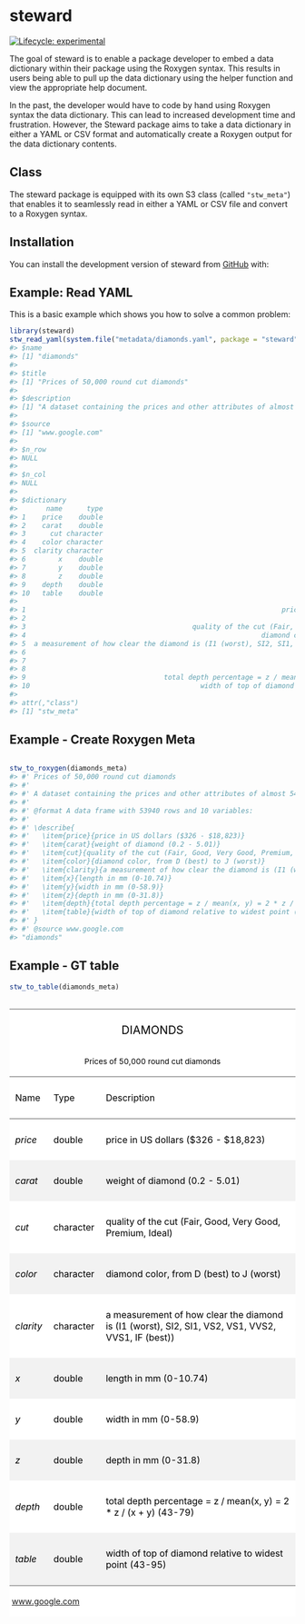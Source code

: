 
<!-- README.md is generated from README.Rmd. Please edit that file -->

# steward

<!-- badges: start -->

[![Lifecycle:
experimental](https://img.shields.io/badge/lifecycle-experimental-orange.svg)](https://www.tidyverse.org/lifecycle/#experimental)
<!-- badges: end -->

The goal of steward is to enable a package developer to embed a data
dictionary within their package using the Roxygen syntax. This results
in users being able to pull up the data dictionary using the helper
function and view the appropriate help document.

In the past, the developer would have to code by hand using Roxygen
syntax the data dictionary. This can lead to increased development time
and frustration. However, the Steward package aims to take a data
dictionary in either a YAML or CSV format and automatically create a
Roxygen output for the data dictionary contents.

## Class

The steward package is equipped with its own S3 class (called
`"stw_meta"`) that enables it to seamlessly read in either a YAML or CSV
file and convert to a Roxygen syntax.

## Installation

You can install the development version of steward from
[GitHub](https://github.com/uncoast-unconf/steward) with:

## Example: Read YAML

This is a basic example which shows you how to solve a common problem:

``` r
library(steward)
stw_read_yaml(system.file("metadata/diamonds.yaml", package = "steward"))
#> $name
#> [1] "diamonds"
#> 
#> $title
#> [1] "Prices of 50,000 round cut diamonds"
#> 
#> $description
#> [1] "A dataset containing the prices and other attributes of almost 54,000 diamonds."
#> 
#> $source
#> [1] "www.google.com"
#> 
#> $n_row
#> NULL
#> 
#> $n_col
#> NULL
#> 
#> $dictionary
#>       name      type
#> 1    price    double
#> 2    carat    double
#> 3      cut character
#> 4    color character
#> 5  clarity character
#> 6        x    double
#> 7        y    double
#> 8        z    double
#> 9    depth    double
#> 10   table    double
#>                                                                                          description
#> 1                                                               price in US dollars ($326 - $18,823)
#> 2                                                                     weight of diamond (0.2 - 5.01)
#> 3                                         quality of the cut (Fair, Good, Very Good, Premium, Ideal)
#> 4                                                          diamond color, from D (best) to J (worst)
#> 5  a measurement of how clear the diamond is (I1 (worst), SI2, SI1, VS2, VS1, VVS2, VVS1, IF (best))
#> 6                                                                             length in mm (0-10.74)
#> 7                                                                               width in mm (0-58.9)
#> 8                                                                               depth in mm (0-31.8)
#> 9                                  total depth percentage = z / mean(x, y) = 2 * z / (x + y) (43-79)
#> 10                                          width of top of diamond relative to widest point (43-95)
#> 
#> attr(,"class")
#> [1] "stw_meta"
```

## Example - Create Roxygen Meta

``` r

stw_to_roxygen(diamonds_meta)
#> #' Prices of 50,000 round cut diamonds
#> #' 
#> #' A dataset containing the prices and other attributes of almost 54,000 diamonds.
#> #' 
#> #' @format A data frame with 53940 rows and 10 variables:
#> #' 
#> #' \describe{ 
#> #'   \item{price}{price in US dollars ($326 - $18,823)}
#> #'   \item{carat}{weight of diamond (0.2 - 5.01)}
#> #'   \item{cut}{quality of the cut (Fair, Good, Very Good, Premium, Ideal)}
#> #'   \item{color}{diamond color, from D (best) to J (worst)}
#> #'   \item{clarity}{a measurement of how clear the diamond is (I1 (worst), SI2, SI1, VS2, VS1, VVS2, VVS1, IF (best))}
#> #'   \item{x}{length in mm (0-10.74)}
#> #'   \item{y}{width in mm (0-58.9)}
#> #'   \item{z}{depth in mm (0-31.8)}
#> #'   \item{depth}{total depth percentage = z / mean(x, y) = 2 * z / (x + y) (43-79)}
#> #'   \item{table}{width of top of diamond relative to widest point (43-95)}
#> #' }
#> #' @source www.google.com
#> "diamonds"
```

## Example - GT table

``` r
stw_to_table(diamonds_meta)
```

<!--html_preserve-->

<style>html {
  font-family: -apple-system, BlinkMacSystemFont, 'Segoe UI', Roboto, Oxygen, Ubuntu, Cantarell, 'Helvetica Neue', 'Fira Sans', 'Droid Sans', Arial, sans-serif;
}

#ejthdmhsaq .gt_table {
  display: table;
  border-collapse: collapse;
  margin-left: auto;
  margin-right: auto;
  color: #000000;
  font-size: 16px;
  background-color: #FFFFFF;
  /* table.background.color */
  width: auto;
  /* table.width */
  border-top-style: solid;
  /* table.border.top.style */
  border-top-width: 2px;
  /* table.border.top.width */
  border-top-color: #A8A8A8;
  /* table.border.top.color */
}

#ejthdmhsaq .gt_heading {
  background-color: #FFFFFF;
  /* heading.background.color */
  border-bottom-color: #FFFFFF;
}

#ejthdmhsaq .gt_title {
  color: #000000;
  font-size: 125%;
  /* heading.title.font.size */
  padding-top: 4px;
  /* heading.top.padding */
  padding-bottom: 1px;
  border-bottom-color: #FFFFFF;
  border-bottom-width: 0;
}

#ejthdmhsaq .gt_subtitle {
  color: #000000;
  font-size: 85%;
  /* heading.subtitle.font.size */
  padding-top: 1px;
  padding-bottom: 4px;
  /* heading.bottom.padding */
  border-top-color: #FFFFFF;
  border-top-width: 0;
}

#ejthdmhsaq .gt_bottom_border {
  border-bottom-style: solid;
  /* heading.border.bottom.style */
  border-bottom-width: 2px;
  /* heading.border.bottom.width */
  border-bottom-color: #A8A8A8;
  /* heading.border.bottom.color */
}

#ejthdmhsaq .gt_column_spanner {
  border-bottom-style: solid;
  border-bottom-width: 2px;
  border-bottom-color: #A8A8A8;
  padding-top: 4px;
  padding-bottom: 4px;
}

#ejthdmhsaq .gt_col_heading {
  color: #000000;
  background-color: #FFFFFF;
  /* column_labels.background.color */
  font-size: 16px;
  /* column_labels.font.size */
  font-weight: initial;
  /* column_labels.font.weight */
  vertical-align: middle;
  padding: 10px;
  margin: 10px;
}

#ejthdmhsaq .gt_sep_right {
  border-right: 5px solid #FFFFFF;
}

#ejthdmhsaq .gt_group_heading {
  padding: 8px;
  color: #000000;
  background-color: #FFFFFF;
  /* row_group.background.color */
  font-size: 16px;
  /* row_group.font.size */
  font-weight: initial;
  /* row_group.font.weight */
  border-top-style: solid;
  /* row_group.border.top.style */
  border-top-width: 2px;
  /* row_group.border.top.width */
  border-top-color: #A8A8A8;
  /* row_group.border.top.color */
  border-bottom-style: solid;
  /* row_group.border.bottom.style */
  border-bottom-width: 2px;
  /* row_group.border.bottom.width */
  border-bottom-color: #A8A8A8;
  /* row_group.border.bottom.color */
  vertical-align: middle;
}

#ejthdmhsaq .gt_empty_group_heading {
  padding: 0.5px;
  color: #000000;
  background-color: #FFFFFF;
  /* row_group.background.color */
  font-size: 16px;
  /* row_group.font.size */
  font-weight: initial;
  /* row_group.font.weight */
  border-top-style: solid;
  /* row_group.border.top.style */
  border-top-width: 2px;
  /* row_group.border.top.width */
  border-top-color: #A8A8A8;
  /* row_group.border.top.color */
  border-bottom-style: solid;
  /* row_group.border.bottom.style */
  border-bottom-width: 2px;
  /* row_group.border.bottom.width */
  border-bottom-color: #A8A8A8;
  /* row_group.border.bottom.color */
  vertical-align: middle;
}

#ejthdmhsaq .gt_striped {
  background-color: #f2f2f2;
}

#ejthdmhsaq .gt_from_md > :first-child {
  margin-top: 0;
}

#ejthdmhsaq .gt_from_md > :last-child {
  margin-bottom: 0;
}

#ejthdmhsaq .gt_row {
  padding: 10px;
  /* row.padding */
  margin: 10px;
  vertical-align: middle;
}

#ejthdmhsaq .gt_stub {
  border-right-style: solid;
  border-right-width: 2px;
  border-right-color: #A8A8A8;
  padding-left: 12px;
}

#ejthdmhsaq .gt_stub.gt_row {
  background-color: #FFFFFF;
}

#ejthdmhsaq .gt_summary_row {
  background-color: #FFFFFF;
  /* summary_row.background.color */
  padding: 6px;
  /* summary_row.padding */
  text-transform: inherit;
  /* summary_row.text_transform */
}

#ejthdmhsaq .gt_first_summary_row {
  border-top-style: solid;
  border-top-width: 2px;
  border-top-color: #A8A8A8;
}

#ejthdmhsaq .gt_table_body {
  border-top-style: solid;
  /* table_body.border.top.style */
  border-top-width: 2px;
  /* table_body.border.top.width */
  border-top-color: #A8A8A8;
  /* table_body.border.top.color */
  border-bottom-style: solid;
  /* table_body.border.bottom.style */
  border-bottom-width: 2px;
  /* table_body.border.bottom.width */
  border-bottom-color: #A8A8A8;
  /* table_body.border.bottom.color */
}

#ejthdmhsaq .gt_footnote {
  font-size: 90%;
  /* footnote.font.size */
  padding: 4px;
  /* footnote.padding */
}

#ejthdmhsaq .gt_sourcenote {
  font-size: 90%;
  /* sourcenote.font.size */
  padding: 4px;
  /* sourcenote.padding */
}

#ejthdmhsaq .gt_center {
  text-align: center;
}

#ejthdmhsaq .gt_left {
  text-align: left;
}

#ejthdmhsaq .gt_right {
  text-align: right;
  font-variant-numeric: tabular-nums;
}

#ejthdmhsaq .gt_font_normal {
  font-weight: normal;
}

#ejthdmhsaq .gt_font_bold {
  font-weight: bold;
}

#ejthdmhsaq .gt_font_italic {
  font-style: italic;
}

#ejthdmhsaq .gt_super {
  font-size: 65%;
}

#ejthdmhsaq .gt_footnote_glyph {
  font-style: italic;
  font-size: 65%;
}
</style>

<div id="ejthdmhsaq" style="overflow-x:auto;">

<!--gt table start-->

<table class="gt_table">

<thead>

<tr>

<th colspan="3" class="gt_heading gt_title gt_font_normal gt_center">

DIAMONDS

</th>

</tr>

<tr>

<th colspan="3" class="gt_heading gt_subtitle gt_font_normal gt_center gt_bottom_border">

Prices of 50,000 round cut diamonds

</th>

</tr>

</thead>

<tr>

<th class="gt_col_heading gt_left" rowspan="1" colspan="1">

Name

</th>

<th class="gt_col_heading gt_left" rowspan="1" colspan="1">

Type

</th>

<th class="gt_col_heading gt_left" rowspan="1" colspan="1">

Description

</th>

</tr>

<tbody class="gt_table_body">

<tr>

<td class="gt_row gt_left" style="font-style:italic;">

price

</td>

<td class="gt_row gt_left">

double

</td>

<td class="gt_row gt_left">

price in US dollars ($326 - $18,823)

</td>

</tr>

<tr>

<td class="gt_row gt_left gt_striped" style="font-style:italic;">

carat

</td>

<td class="gt_row gt_left gt_striped">

double

</td>

<td class="gt_row gt_left gt_striped">

weight of diamond (0.2 - 5.01)

</td>

</tr>

<tr>

<td class="gt_row gt_left" style="font-style:italic;">

cut

</td>

<td class="gt_row gt_left">

character

</td>

<td class="gt_row gt_left">

quality of the cut (Fair, Good, Very Good, Premium, Ideal)

</td>

</tr>

<tr>

<td class="gt_row gt_left gt_striped" style="font-style:italic;">

color

</td>

<td class="gt_row gt_left gt_striped">

character

</td>

<td class="gt_row gt_left gt_striped">

diamond color, from D (best) to J (worst)

</td>

</tr>

<tr>

<td class="gt_row gt_left" style="font-style:italic;">

clarity

</td>

<td class="gt_row gt_left">

character

</td>

<td class="gt_row gt_left">

a measurement of how clear the diamond is (I1 (worst), SI2, SI1, VS2,
VS1, VVS2, VVS1, IF (best))

</td>

</tr>

<tr>

<td class="gt_row gt_left gt_striped" style="font-style:italic;">

x

</td>

<td class="gt_row gt_left gt_striped">

double

</td>

<td class="gt_row gt_left gt_striped">

length in mm (0-10.74)

</td>

</tr>

<tr>

<td class="gt_row gt_left" style="font-style:italic;">

y

</td>

<td class="gt_row gt_left">

double

</td>

<td class="gt_row gt_left">

width in mm (0-58.9)

</td>

</tr>

<tr>

<td class="gt_row gt_left gt_striped" style="font-style:italic;">

z

</td>

<td class="gt_row gt_left gt_striped">

double

</td>

<td class="gt_row gt_left gt_striped">

depth in mm (0-31.8)

</td>

</tr>

<tr>

<td class="gt_row gt_left" style="font-style:italic;">

depth

</td>

<td class="gt_row gt_left">

double

</td>

<td class="gt_row gt_left">

total depth percentage = z / mean(x, y) = 2 \* z / (x + y) (43-79)

</td>

</tr>

<tr>

<td class="gt_row gt_left gt_striped" style="font-style:italic;">

table

</td>

<td class="gt_row gt_left gt_striped">

double

</td>

<td class="gt_row gt_left gt_striped">

width of top of diamond relative to widest point (43-95)

</td>

</tr>

</tbody>

<tfoot>

<tr>

<td colspan="4" class="gt_sourcenote">

www.google.com

</td>

</tr>

</tfoot>

</table>

<!--gt table end-->

</div>

<!--/html_preserve-->
